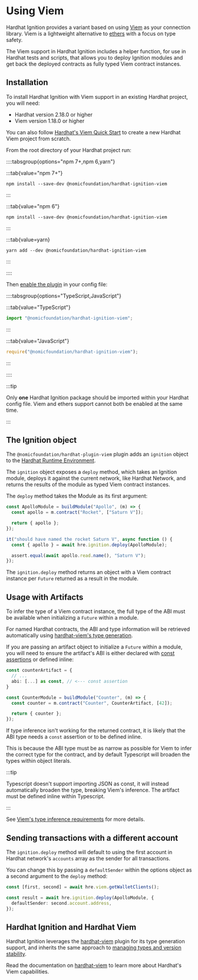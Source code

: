 # Using Viem

Hardhat Ignition provides a variant based on using [Viem](https://viem.sh) as your connection library. Viem is a lightweight alternative to [ethers](https://docs.ethers.org) with a focus on type safety.

The Viem support in Hardhat Ignition includes a helper function, for use in Hardhat tests and scripts, that allows you to deploy Ignition modules and get back the deployed contracts as fully typed Viem contract instances.

## Installation

To install Hardhat Ignition with Viem support in an existing Hardhat project, you will need:

- Hardhat version 2.18.0 or higher
- Viem version 1.18.0 or higher

You can also follow [Hardhat's Viem Quick Start](../../../hardhat-runner/docs/advanced/using-viem#quick-start) to create a new Hardhat Viem project from scratch.

From the root directory of your Hardhat project run:

::::tabsgroup{options="npm 7+,npm 6,yarn"}

:::tab{value="npm 7+"}

```shell
npm install --save-dev @nomicfoundation/hardhat-ignition-viem
```

:::

:::tab{value="npm 6"}

```shell
npm install --save-dev @nomicfoundation/hardhat-ignition-viem
```

:::

:::tab{value=yarn}

```shell
yarn add --dev @nomicfoundation/hardhat-ignition-viem
```

:::

::::

Then [enable the plugin](../../../hardhat-runner/docs/guides/project-setup.md#plugins-and-dependencies) in your config file:

::::tabsgroup{options="TypeScript,JavaScript"}

:::tab{value="TypeScript"}

```typescript
import "@nomicfoundation/hardhat-ignition-viem";
```

:::

:::tab{value="JavaScript"}

```javascript
require("@nomicfoundation/hardhat-ignition-viem");
```

:::

::::

:::tip

Only **one** Hardhat Ignition package should be imported within your Hardhat config file. Viem and ethers support cannot both be enabled at the same time.

:::

## The Ignition object

The `@nomicfoundation/hardhat-plugin-viem` plugin adds an `ignition` object to the [Hardhat Runtime Environment](../../../hardhat-runner/docs/advanced/hardhat-runtime-environment.md).

The `ignition` object exposes a `deploy` method, which takes an Ignition module, deploys it against the current network, like Hardhat Network, and returns the results of the module as typed Viem contract instances.

The `deploy` method takes the Module as its first argument:

```typescript
const ApolloModule = buildModule("Apollo", (m) => {
  const apollo = m.contract("Rocket", ["Saturn V"]);

  return { apollo };
});

it("should have named the rocket Saturn V", async function () {
  const { apollo } = await hre.ignition.deploy(ApolloModule);

  assert.equal(await apollo.read.name(), "Saturn V");
});
```

The `ignition.deploy` method returns an object with a Viem contract instance per `Future` returned as a result in the module.

## Usage with Artifacts

To infer the type of a Viem contract instance, the full type of the ABI must be available when initializing a `Future` within a module.

For named Hardhat contracts, the ABI and type information will be retrieved automatically using [hardhat-viem's type generation](https://hardhat.org/hardhat-runner/docs/advanced/using-viem#contract-type-generation).

If you are passing an artifact object to initialize a `Future` within a module, you will need to ensure the artifact's ABI is either declared with [const assertions](https://www.typescriptlang.org/docs/handbook/release-notes/typescript-3-4.html#const-assertions) or defined inline:

```typescript
const counterArtifact = {
  // ...
  abi: [...] as const, // <--- const assertion
}

const CounterModule = buildModule("Counter", (m) => {
  const counter = m.contract("Counter", CounterArtifact, [42]);

  return { counter };
});
```

If type inference isn't working for the returned contract, it is likely that the ABI type needs a `const` assertion or to be defined inline.

This is because the ABI type must be as narrow as possible for Viem to infer the correct type for the contract, and by default Typescript will broaden the types within object literals.

:::tip

Typescript doesn't support importing JSON as const, it will instead automatically broaden the type, breaking Viem's inference. The artifact must be defined inline within Typescript.

:::

See [Viem's type inference requirements](https://viem.sh/docs/typescript.html#type-inference) for more details.

## Sending transactions with a different account

The `ignition.deploy` method will default to using the first account in Hardhat network's `accounts` array as the sender for all transactions.

You can change this by passing a `defaultSender` within the options object as a second argument to the `deploy` method:

```typescript
const [first, second] = await hre.viem.getWalletClients();

const result = await hre.ignition.deploy(ApolloModule, {
  defaultSender: second.account.address,
});
```

## Hardhat Ignition and Hardhat Viem

Hardhat Ignition leverages the [hardhat-viem](https://hardhat.org/hardhat-runner/plugins/nomicfoundation-hardhat-viem) plugin for its type generation support, and inherits the same approach to [managing types and version stability](https://hardhat.org/hardhat-runner/docs/advanced/using-viem#managing-types-and-version-stability).

Read the documentation on [hardhat-viem](https://hardhat.org/hardhat-runner/plugins/nomicfoundation-hardhat-viem) to learn more about Hardhat's Viem capabilities.
